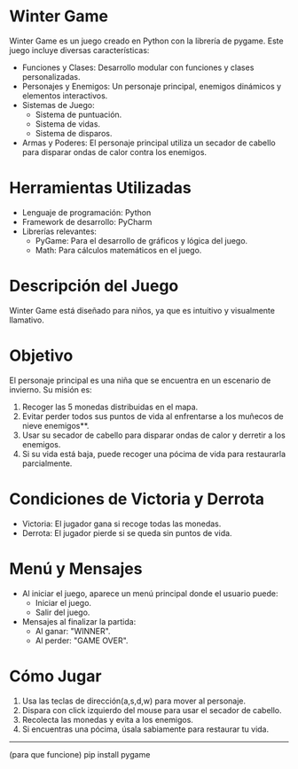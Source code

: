 # Winter Game

Winter Game es un juego creado en Python con la librería de pygame. Este juego incluye diversas características:

- Funciones y Clases: Desarrollo modular con funciones y clases personalizadas.
- Personajes y Enemigos: Un personaje principal, enemigos dinámicos y elementos interactivos.
- Sistemas de Juego:
  - Sistema de puntuación.
  - Sistema de vidas.
  - Sistema de disparos.
- Armas y Poderes: El personaje principal utiliza un secador de cabello para disparar ondas de calor contra los enemigos.

# Herramientas Utilizadas

- Lenguaje de programación: Python
- Framework de desarrollo: PyCharm
- Librerías relevantes:
  - PyGame: Para el desarrollo de gráficos y lógica del juego.
  - Math: Para cálculos matemáticos en el juego.

# Descripción del Juego

Winter Game está diseñado para niños, ya que es intuitivo y visualmente llamativo. 

# Objetivo

El personaje principal es una niña que se encuentra en un escenario de invierno. Su misión es:

1. Recoger las 5 monedas distribuidas en el mapa.
2. Evitar perder todos sus puntos de vida al enfrentarse a los muñecos de nieve enemigos**.
3. Usar su secador de cabello para disparar ondas de calor y derretir a los enemigos.
4. Si su vida está baja, puede recoger una pócima de vida para restaurarla parcialmente.

 # Condiciones de Victoria y Derrota

- Victoria: El jugador gana si recoge todas las monedas.
- Derrota: El jugador pierde si se queda sin puntos de vida.

 # Menú y Mensajes

- Al iniciar el juego, aparece un menú principal donde el usuario puede:
  - Iniciar el juego.
  - Salir del juego.
- Mensajes al finalizar la partida:
  - Al ganar: "WINNER".
  - Al perder: "GAME OVER".

# Cómo Jugar

1. Usa las teclas de dirección(a,s,d,w) para mover al personaje.
2. Dispara con click izquierdo del mouse para usar el secador de cabello.
3. Recolecta las monedas y evita a los enemigos.
4. Si encuentras una pócima, úsala sabiamente para restaurar tu vida.

---

(para que funcione)
pip install pygame